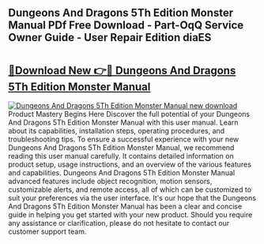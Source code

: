 ## Dungeons And Dragons 5Th Edition Monster Manual PDf Free Download - Part-OqQ Service Owner Guide - User Repair Edition diaES

# <h2><a href="http://bc45338.oget.top/?id=Dungeons+And+Dragons+5Th+Edition+Monster+Manual">🔗Download New 👉🔴 Dungeons And Dragons 5Th Edition Monster Manual</a></h2>

[![Dungeons And Dragons 5Th Edition Monster Manual new download](https://i.imgur.com/5g1atiW.png)](http://bc45338.oget.top/?id=Dungeons+And+Dragons+5Th+Edition+Monster+Manual)
Product Mastery Begins Here Discover the full potential of your Dungeons And Dragons 5Th Edition Monster Manual with this user manual. Learn about its capabilities, installation steps, operating procedures, and troubleshooting tips. To ensure a successful experience with your new Dungeons And Dragons 5Th Edition Monster Manual, we recommend reading this user manual carefully. It contains detailed information on product setup, usage instructions, and an overview of the various features and capabilities. Dungeons And Dragons 5Th Edition Monster Manual advanced features include object recognition, motion sensors, customizable alerts, and remote access, all of which can be customized to suit your preferences via the user interface. It's our hope that the Dungeons And Dragons 5Th Edition Monster Manual has been a clear and concise guide in helping you get started with your new product. Should you require any assistance or clarification, please do not hesitate to contact our customer support team.
